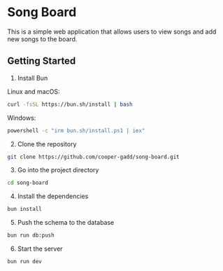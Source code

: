 # Song Board

This is a simple web application that allows users to view songs and add new songs to the board.

## Getting Started

1. Install Bun

Linux and macOS:

```bash
curl -fsSL https://bun.sh/install | bash
```

Windows:

```bash
powershell -c "irm bun.sh/install.ps1 | iex"
```

2. Clone the repository

```bash
git clone https://github.com/cooper-gadd/song-board.git
```

3. Go into the project directory

```bash
cd song-board
```

4. Install the dependencies

```bash
bun install
```

5. Push the schema to the database

```bash
bun run db:push
```

6. Start the server

```bash
bun run dev
```
